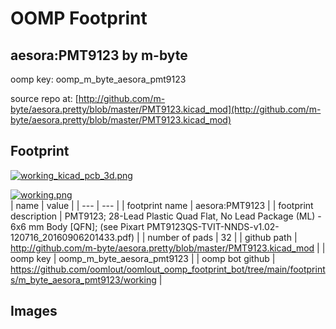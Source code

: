 # OOMP Footprint  
## aesora:PMT9123  by m-byte  
  
oomp key: oomp_m_byte_aesora_pmt9123  
  
source repo at: [http://github.com/m-byte/aesora.pretty/blob/master/PMT9123.kicad_mod](http://github.com/m-byte/aesora.pretty/blob/master/PMT9123.kicad_mod)  
## Footprint  
  
[![working_kicad_pcb_3d.png](working_kicad_pcb_3d_600.png)](working_kicad_pcb_3d.png)  
  
[![working.png](working_600.png)](working.png)  
| name | value | 
| --- | --- | 
| footprint name | aesora:PMT9123 | 
| footprint description | PMT9123; 28-Lead Plastic Quad Flat, No Lead Package (ML) - 6x6 mm Body [QFN]; (see Pixart PMT9123QS-TVIT-NNDS-v1.02-120716_20160906201433.pdf) | 
| number of pads | 32 | 
| github path | http://github.com/m-byte/aesora.pretty/blob/master/PMT9123.kicad_mod | 
| oomp key | oomp_m_byte_aesora_pmt9123 | 
| oomp bot github | https://github.com/oomlout/oomlout_oomp_footprint_bot/tree/main/footprints/m_byte_aesora_pmt9123/working | 
## Images  
